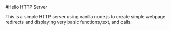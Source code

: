 #Hello HTTP Server

This is a simple HTTP server using vanilla node.js to create simple webpage redirects and displaying very basic functions,text, and calls.